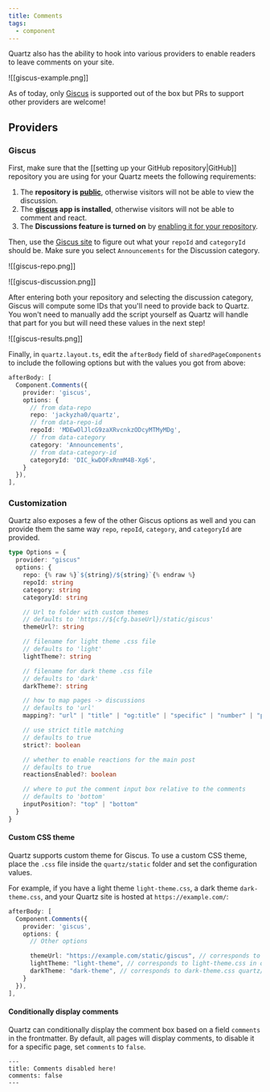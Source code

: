 ```yaml
---
title: Comments
tags:
  - component
---
```


Quartz also has the ability to hook into various providers to enable readers to leave comments on your site.

![[giscus-example.png]]

As of today, only [Giscus](https://giscus.app/) is supported out of the box but PRs to support other providers are welcome!

## Providers

### Giscus

First, make sure that the [[setting up your GitHub repository|GitHub]] repository you are using for your Quartz meets the following requirements:

1. The **repository is [public](https://docs.github.com/en/github/administering-a-repository/managing-repository-settings/setting-repository-visibility#making-a-repository-public)**, otherwise visitors will not be able to view the discussion.
2. The **[giscus](https://github.com/apps/giscus) app is installed**, otherwise visitors will not be able to comment and react.
3. The **Discussions feature is turned on** by [enabling it for your repository](https://docs.github.com/en/github/administering-a-repository/managing-repository-settings/enabling-or-disabling-github-discussions-for-a-repository).

Then, use the [Giscus site](https://giscus.app/#repository) to figure out what your `repoId` and `categoryId` should be. Make sure you select `Announcements` for the Discussion category.

![[giscus-repo.png]]

![[giscus-discussion.png]]

After entering both your repository and selecting the discussion category, Giscus will compute some IDs that you'll need to provide back to Quartz. You won't need to manually add the script yourself as Quartz will handle that part for you but will need these values in the next step!

![[giscus-results.png]]

Finally, in `quartz.layout.ts`, edit the `afterBody` field of `sharedPageComponents` to include the following options but with the values you got from above:

```ts title="quartz.layout.ts"
afterBody: [
  Component.Comments({
    provider: 'giscus',
    options: {
      // from data-repo
      repo: 'jackyzha0/quartz',
      // from data-repo-id
      repoId: 'MDEwOlJlcG9zaXRvcnkzODcyMTMyMDg',
      // from data-category
      category: 'Announcements',
      // from data-category-id
      categoryId: 'DIC_kwDOFxRnmM4B-Xg6',
    }
  }),
],
```

### Customization

Quartz also exposes a few of the other Giscus options as well and you can provide them the same way `repo`, `repoId`, `category`, and `categoryId` are provided.

```ts
type Options = {
  provider: "giscus"
  options: {
    repo: {% raw %}`${string}/${string}`{% endraw %}
    repoId: string
    category: string
    categoryId: string

    // Url to folder with custom themes
    // defaults to 'https://${cfg.baseUrl}/static/giscus'
    themeUrl?: string

    // filename for light theme .css file
    // defaults to 'light'
    lightTheme?: string

    // filename for dark theme .css file
    // defaults to 'dark'
    darkTheme?: string

    // how to map pages -> discussions
    // defaults to 'url'
    mapping?: "url" | "title" | "og:title" | "specific" | "number" | "pathname"

    // use strict title matching
    // defaults to true
    strict?: boolean

    // whether to enable reactions for the main post
    // defaults to true
    reactionsEnabled?: boolean

    // where to put the comment input box relative to the comments
    // defaults to 'bottom'
    inputPosition?: "top" | "bottom"
  }
}
```

#### Custom CSS theme

Quartz supports custom theme for Giscus. To use a custom CSS theme, place the `.css` file inside the `quartz/static` folder and set the configuration values.

For example, if you have a light theme `light-theme.css`, a dark theme `dark-theme.css`, and your Quartz site is hosted at `https://example.com/`:

```ts
afterBody: [
  Component.Comments({
    provider: 'giscus',
    options: {
      // Other options

      themeUrl: "https://example.com/static/giscus", // corresponds to quartz/static/giscus/
      lightTheme: "light-theme", // corresponds to light-theme.css in quartz/static/giscus/
      darkTheme: "dark-theme", // corresponds to dark-theme.css quartz/static/giscus/
    }
  }),
],
```

#### Conditionally display comments

Quartz can conditionally display the comment box based on a field `comments` in the frontmatter. By default, all pages will display comments, to disable it for a specific page, set `comments` to `false`.

```
---
title: Comments disabled here!
comments: false
---
```

